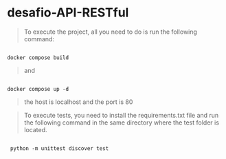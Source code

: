 # desafio-API-RESTful

> To execute the project, all you need to do is run the following command:

<pre><code>
docker compose build
</code></pre>

 > and

<pre><code>
docker compose up -d
</code></pre>


> the host is localhost
> and the port is 80
 
> To execute tests, you need to install the requirements.txt file and 
> run the following command in the same directory where the test folder is located.

<pre><code>
 python -m unittest discover test
</code></pre>
